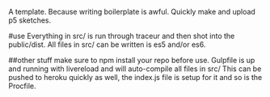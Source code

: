 A template. Because writing boilerplate is awful.
Quickly make and upload p5 sketches.

#use
Everything in src/ is run through traceur and then shot into the public/dist.
All files in src/ can be written is es5 and/or es6.

##other stuff
make sure to npm install your repo before use.
Gulpfile is up and running with livereload and will auto-compile all files in src/
This can be pushed to heroku quickly as well, the index.js file is setup for it
and so is the Procfile.

